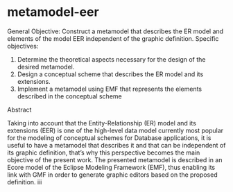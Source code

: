 # metamodel-eer
General Objective: Construct a metamodel that describes the ER model and elements of the model EER independent of the graphic definition. 
Specific objectives:
1. Determine the theoretical aspects necessary for the design of the desired metamodel.
2. Design a conceptual scheme that describes the ER model and its extensions.
3. Implement a metamodel using EMF that represents the elements described in the conceptual scheme

Abstract

Taking into account that the Entity-Relationship (ER) model and its extensions
(EER) is one of the high-level data model currently most popular for the modeling of
conceptual schemes for Database applications, it is useful to have a metamodel that
describes it and that can be independent of its graphic definition, that’s why this
perspective becomes the main objective of the present work. The presented metamodel
is described in an Ecore model of the Eclipse Modeling Framework (EMF), thus
enabling its link with GMF in order to generate graphic editors based on the proposed
definition.
iii
